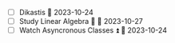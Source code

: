 - [ ] Dikastis 📅 2023-10-24  
- [ ] Study Linear Algebra 🔽 📅 2023-10-27
- [ ] Watch Asyncronous Classes ⏫ 📅 2023-10-24